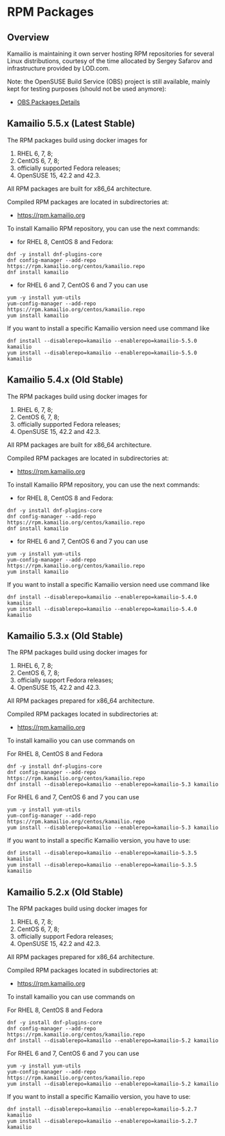# RPM Packages

## Overview

Kamailio is maintaining it own server hosting RPM repositories for
several Linux distributions, courtesy of the time allocated by Sergey
Safarov and infrastructure provided by LOD.com.

Note: the OpenSUSE Build Service (OBS) project is still available,
mainly kept for testing purposes (should not be used anymore):

-   [OBS Packages Details](../packages/rpms-obs.md)

## Kamailio 5.5.x (Latest Stable)

The RPM packages build using docker images for

1.  RHEL 6, 7, 8;
2.  CentOS 6, 7, 8;
3.  officially supported Fedora releases;
4.  OpenSUSE 15, 42.2 and 42.3.

All RPM packages are built for x86_64 architecture.

Compiled RPM packages are located in subdirectories at:

-   <https://rpm.kamailio.org>

To install Kamailio RPM repository, you can use the next commands:

-   for RHEL 8, CentOS 8 and Fedora:

<!-- -->

    dnf -y install dnf-plugins-core
    dnf config-manager --add-repo https://rpm.kamailio.org/centos/kamailio.repo
    dnf install kamailio

-   for RHEL 6 and 7, CentOS 6 and 7 you can use

<!-- -->

    yum -y install yum-utils
    yum-config-manager --add-repo https://rpm.kamailio.org/centos/kamailio.repo
    yum install kamailio

If you want to install a specific Kamailio version need use command like

    dnf install --disablerepo=kamailio --enablerepo=kamailio-5.5.0 kamailio
    yum install --disablerepo=kamailio --enablerepo=kamailio-5.5.0 kamailio

## Kamailio 5.4.x (Old Stable)

The RPM packages build using docker images for

1.  RHEL 6, 7, 8;
2.  CentOS 6, 7, 8;
3.  officially supported Fedora releases;
4.  OpenSUSE 15, 42.2 and 42.3.

All RPM packages are built for x86_64 architecture.

Compiled RPM packages are located in subdirectories at:

-   <https://rpm.kamailio.org>

To install Kamailio RPM repository, you can use the next commands:

-   for RHEL 8, CentOS 8 and Fedora:

<!-- -->

    dnf -y install dnf-plugins-core
    dnf config-manager --add-repo https://rpm.kamailio.org/centos/kamailio.repo
    dnf install kamailio

-   for RHEL 6 and 7, CentOS 6 and 7 you can use

<!-- -->

    yum -y install yum-utils
    yum-config-manager --add-repo https://rpm.kamailio.org/centos/kamailio.repo
    yum install kamailio

If you want to install a specific Kamailio version need use command like

    dnf install --disablerepo=kamailio --enablerepo=kamailio-5.4.0 kamailio
    yum install --disablerepo=kamailio --enablerepo=kamailio-5.4.0 kamailio

## Kamailio 5.3.x (Old Stable)

The RPM packages build using docker images for

1.  RHEL 6, 7, 8;
2.  CentOS 6, 7, 8;
3.  officially support Fedora releases;
4.  OpenSUSE 15, 42.2 and 42.3.

All RPM packages prepared for x86_64 architecture.

Compiled RPM packages located in subdirectories at:

-   <https://rpm.kamailio.org>

To install kamailio you can use commands on

For RHEL 8, CentOS 8 and Fedora

    dnf -y install dnf-plugins-core
    dnf config-manager --add-repo https://rpm.kamailio.org/centos/kamailio.repo
    dnf install --disablerepo=kamailio --enablerepo=kamailio-5.3 kamailio

For RHEL 6 and 7, CentOS 6 and 7 you can use

    yum -y install yum-utils
    yum-config-manager --add-repo https://rpm.kamailio.org/centos/kamailio.repo
    yum install --disablerepo=kamailio --enablerepo=kamailio-5.3 kamailio

If you want to install a specific Kamailio version, you have to use:

    dnf install --disablerepo=kamailio --enablerepo=kamailio-5.3.5 kamailio
    yum install --disablerepo=kamailio --enablerepo=kamailio-5.3.5 kamailio

## Kamailio 5.2.x (Old Stable)

The RPM packages build using docker images for

1.  RHEL 6, 7, 8;
2.  CentOS 6, 7, 8;
3.  officially support Fedora releases;
4.  OpenSUSE 15, 42.2 and 42.3.

All RPM packages prepared for x86_64 architecture.

Compiled RPM packages located in subdirectories at:

-   <https://rpm.kamailio.org>

To install kamailio you can use commands on

For RHEL 8, CentOS 8 and Fedora

    dnf -y install dnf-plugins-core
    dnf config-manager --add-repo https://rpm.kamailio.org/centos/kamailio.repo
    dnf install --disablerepo=kamailio --enablerepo=kamailio-5.2 kamailio

For RHEL 6 and 7, CentOS 6 and 7 you can use

    yum -y install yum-utils
    yum-config-manager --add-repo https://rpm.kamailio.org/centos/kamailio.repo
    yum install --disablerepo=kamailio --enablerepo=kamailio-5.2 kamailio

If you want to install a specific Kamailio version, you have to use:

    dnf install --disablerepo=kamailio --enablerepo=kamailio-5.2.7 kamailio
    yum install --disablerepo=kamailio --enablerepo=kamailio-5.2.7 kamailio
